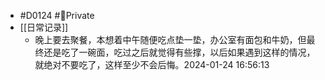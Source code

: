 - #D0124 #🔏Private
- [[日常记录]]
	- 晚上要去聚餐，本想着中午随便吃点垫一垫，办公室有面包和牛奶，但最终还是吃了一碗面，吃过之后就觉得有些撑，以后如果遇到这样的情况，就绝对不要吃了，这样至少不会后悔。2024-01-24 16:56:13